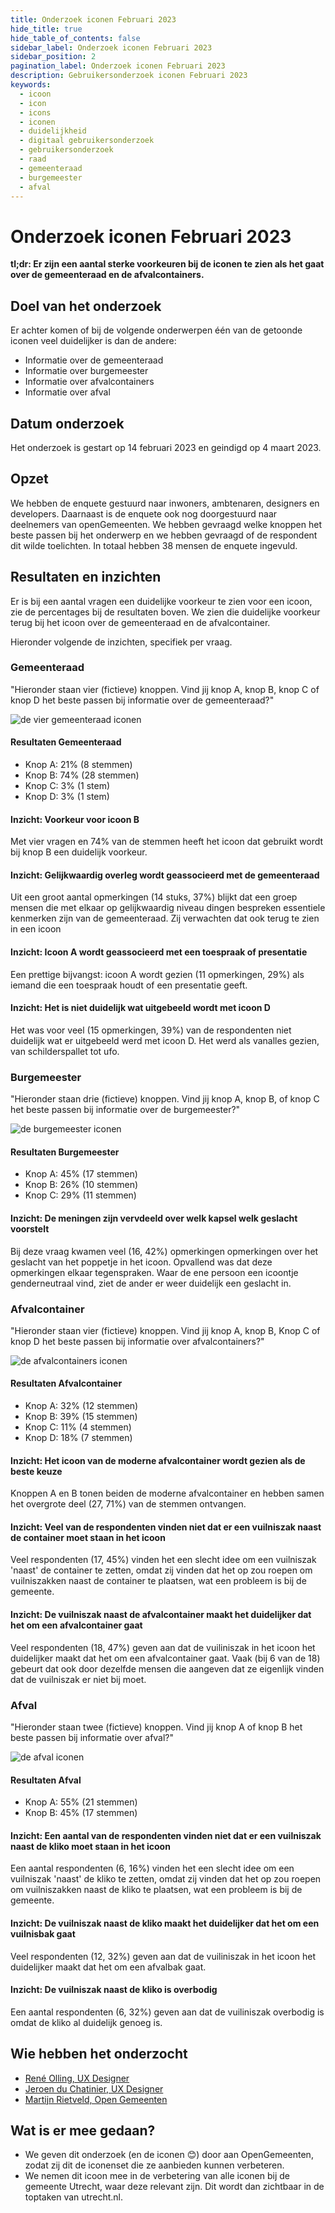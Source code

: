 ```yaml
---
title: Onderzoek iconen Februari 2023
hide_title: true
hide_table_of_contents: false
sidebar_label: Onderzoek iconen Februari 2023
sidebar_position: 2
pagination_label: Onderzoek iconen Februari 2023
description: Gebruikersonderzoek iconen Februari 2023
keywords:
  - icoon
  - icon
  - icons
  - iconen
  - duidelijkheid
  - digitaal gebruikersonderzoek
  - gebruikersonderzoek
  - raad
  - gemeenteraad
  - burgemeester
  - afval
---
```


<!-- @license CC0-1.0 -->

# Onderzoek iconen Februari 2023

**tl;dr: Er zijn een aantal sterke voorkeuren bij de iconen te zien als het gaat over de gemeenteraad en de afvalcontainers.**

## Doel van het onderzoek

Er achter komen of bij de volgende onderwerpen één van de getoonde iconen veel duidelijker is dan de andere:

- Informatie over de gemeenteraad
- Informatie over burgemeester
- Informatie over afvalcontainers
- Informatie over afval

## Datum onderzoek

Het onderzoek is gestart op 14 februari 2023 en geindigd op 4 maart 2023.

## Opzet

We hebben de enquete gestuurd naar inwoners, ambtenaren, designers en developers. Daarnaast is de enquete ook nog doorgestuurd naar deelnemers van openGemeenten. We hebben gevraagd welke knoppen het beste passen bij het onderwerp en we hebben gevraagd of de respondent dit wilde toelichten. In totaal hebben 38 mensen de enquete ingevuld.

## Resultaten en inzichten

Er is bij een aantal vragen een duidelijke voorkeur te zien voor een icoon, zie de percentages bij de resultaten boven. We zien die duidelijke voorkeur terug bij het icoon over de gemeenteraad en de afvalcontainer.

Hieronder volgende de inzichten, specifiek per vraag.

### Gemeenteraad

"Hieronder staan vier (fictieve) knoppen. Vind jij knop A, knop B, knop C of knop D het beste passen bij informatie over de gemeenteraad?"

![de vier gemeenteraad iconen](../../../static/img/onderzoek_gemeenteraad.png)

#### Resultaten Gemeenteraad

- Knop A: 21% (8 stemmen)
- Knop B: 74% (28 stemmen)
- Knop C: 3% (1 stem)
- Knop D: 3% (1 stem)

#### Inzicht: Voorkeur voor icoon B

Met vier vragen en 74% van de stemmen heeft het icoon dat gebruikt wordt bij knop B een duidelijk voorkeur.

#### Inzicht: Gelijkwaardig overleg wordt geassocieerd met de gemeenteraad

Uit een groot aantal opmerkingen (14 stuks, 37%) blijkt dat een groep mensen die met elkaar op gelijkwaardig niveau dingen bespreken essentiele kenmerken zijn van de gemeenteraad. Zij verwachten dat ook terug te zien in een icoon

#### Inzicht: Icoon A wordt geassocieerd met een toespraak of presentatie

Een prettige bijvangst: icoon A wordt gezien (11 opmerkingen, 29%) als iemand die een toespraak houdt of een presentatie geeft.

#### Inzicht: Het is niet duidelijk wat uitgebeeld wordt met icoon D

Het was voor veel (15 opmerkingen, 39%) van de respondenten niet duidelijk wat er uitgebeeld werd met icoon D. Het werd als vanalles gezien, van schilderspallet tot ufo.

### Burgemeester

"Hieronder staan drie (fictieve) knoppen. Vind jij knop A, knop B, of knop C het beste passen bij informatie over de burgemeester?"

![de burgemeester iconen](../../../static/img/onderzoek_burgemeester.png)

#### Resultaten Burgemeester

- Knop A: 45% (17 stemmen)
- Knop B: 26% (10 stemmen)
- Knop C: 29% (11 stemmen)

#### Inzicht: De meningen zijn vervdeeld over welk kapsel welk geslacht voorstelt

Bij deze vraag kwamen veel (16, 42%) opmerkingen opmerkingen over het geslacht van het poppetje in het icoon. Opvallend was dat deze opmerkingen elkaar tegenspraken. Waar de ene persoon een icoontje genderneutraal vind, ziet de ander er weer duidelijk een geslacht in.

### Afvalcontainer

"Hieronder staan vier (fictieve) knoppen. Vind jij knop A, knop B, Knop C of knop D het beste passen bij informatie over afvalcontainers?"

![de afvalcontainers iconen](../../../static/img/onderzoek_afvalcontainer.png)

#### Resultaten Afvalcontainer

- Knop A: 32% (12 stemmen)
- Knop B: 39% (15 stemmen)
- Knop C: 11% (4 stemmen)
- Knop D: 18% (7 stemmen)

#### Inzicht: Het icoon van de moderne afvalcontainer wordt gezien als de beste keuze

Knoppen A en B tonen beiden de moderne afvalcontainer en hebben samen het overgrote deel (27, 71%) van de stemmen ontvangen.

#### Inzicht: Veel van de respondenten vinden niet dat er een vuilniszak naast de container moet staan in het icoon

Veel respondenten (17, 45%) vinden het een slecht idee om een vuilniszak 'naast' de container te zetten, omdat zij vinden dat het op zou roepen om vuilniszakken naast de container te plaatsen, wat een probleem is bij de gemeente.

#### Inzicht: De vuilniszak naast de afvalcontainer maakt het duidelijker dat het om een afvalcontainer gaat

Veel respondenten (18, 47%) geven aan dat de vuiliniszak in het icoon het duidelijker maakt dat het om een afvalcontainer gaat. Vaak (bij 6 van de 18) gebeurt dat ook door dezelfde mensen die aangeven dat ze eigenlijk vinden dat de vuilniszak er niet bij moet.

### Afval

"Hieronder staan twee (fictieve) knoppen. Vind jij knop A of knop B het beste passen bij informatie over afval?"

![de afval iconen](../../../static/img/onderzoek_afval.png)

#### Resultaten Afval

- Knop A: 55% (21 stemmen)
- Knop B: 45% (17 stemmen)

#### Inzicht: Een aantal van de respondenten vinden niet dat er een vuilniszak naast de kliko moet staan in het icoon

Een aantal respondenten (6, 16%) vinden het een slecht idee om een vuilniszak 'naast' de kliko te zetten, omdat zij vinden dat het op zou roepen om vuilniszakken naast de kliko te plaatsen, wat een probleem is bij de gemeente.

#### Inzicht: De vuilniszak naast de kliko maakt het duidelijker dat het om een vuilnisbak gaat

Veel respondenten (12, 32%) geven aan dat de vuiliniszak in het icoon het duidelijker maakt dat het om een afvalbak gaat.

#### Inzicht: De vuilniszak naast de kliko is overbodig

Een aantal respondenten (6, 32%) geven aan dat de vuiliniszak overbodig is omdat de kliko al duidelijk genoeg is.

## Wie hebben het onderzocht

- [René Olling, UX Designer](mailto:r.olling@utrecht.nl)
- [Jeroen du Chatinier, UX Designer](mailto:j.du.chatinier@utrecht.nl)
- [Martijn Rietveld, Open Gemeenten](mailto:martijn@opengemeenten.nl)

## Wat is er mee gedaan?

- We geven dit onderzoek (en de iconen 😊) door aan OpenGemeenten, zodat zij dit de iconenset die ze aanbieden kunnen verbeteren.
- We nemen dit icoon mee in de verbetering van alle iconen bij de gemeente Utrecht, waar deze relevant zijn. Dit wordt dan zichtbaar in de toptaken van utrecht.nl.
